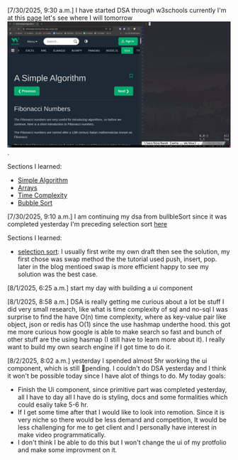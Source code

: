 [7/30/2025, 9:30 a.m.] I have started DSA through w3schools currently I'm at this [page](https://www.w3schools.com/dsa/dsa_intro.php) let's see where I will tomorrow ![7-30-25_9-35-am](public/blog/2025-07-30_09-35.png).

Sections I learned:

- [Simple Algorithm](https://www.w3schools.com/dsa/dsa_algo_simple.php)
- [Arrays](https://www.w3schools.com/dsa/dsa_data_arrays.php)
- [Time Complexity](https://www.w3schools.com/dsa/dsa_timecomplexity_theory.php)
- [Bubble Sort](https://www.w3schools.com/dsa/dsa_algo_bubblesort.php)

[7/30/2025, 9:10 a.m.] I am continuing my dsa from bullbleSort since it was completed yesterday I'm preceding selection sort [here](https://www.w3schools.com/dsa/dsa_algo_selectionsort.php)

Sections I learned:

- [selection sort](https://www.w3schools.com/dsa/dsa_algo_selectionsort.php): I usually first write my own draft then see the solution, my first chose was swap method the the tutorial used push, insert, pop. later in the blog mentioed swap is more efficient happy to see my solution was the best case.

[8/1/2025, 6:25 a.m.] start my day with building a ui component

[8/1/2025, 8:58 a.m.] DSA is really getting me curious about a lot be stuff I did very small research, like what is time complexity of sql and no-sql I was surprise to find the have O(n) time complexity, where as key-value pair like object, json or redis has O(1) since the use hashmap underthe hood. this got me more curious how google is able to make search so fast and bunch of other stuff are the using hasmap (I still have to learn more about it). I really want to build my own search engine if I got time to do it.

[8/2/2025, 8:02 a.m.] yesterday I spended almost 5hr working the ui component, which is still pending. I couldn't do DSA yesterday and I think it won't be possible today since I have alot of things to do.
My today goals:

- Finish the Ui component, since primitive part was completed yesterday, all I have to day all I have do is styling, docs and some formalities which could esaliy take 5-6 hr.
- If I get some time after that I would like to look into remotion. Since it is very niche so there would be less demand and competition, It would be less challenging for me to get client and I personally have interest in make video programmatically.
- I don't think I be able to do this but I won't change the ui of my protfolio and make some improvment on it.
